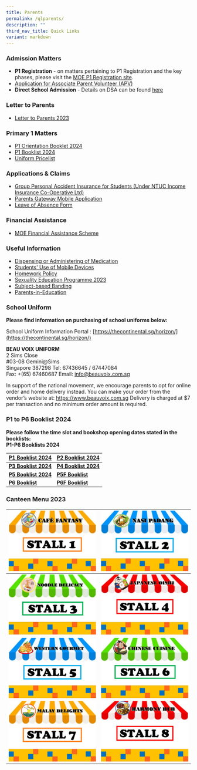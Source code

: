 ```yaml
---
title: Parents
permalink: /qlparents/
description: ""
third_nav_title: Quick Links
variant: markdown
---
```

### Admission Matters
* **P1 Registration** - on matters pertaining to P1 Registration and the key phases, please visit the [MOE P1 Registration site](https://www.moe.gov.sg/primary/p1-registration). 
* [Application for Associate Parent Volunteer (APV)](https://form.gov.sg/61e6499a860fdd0014a8ee99)
* **Direct School Admission** - Details on DSA can be found [here](https://www.moe.gov.sg/secondary/dsa)

### Letter to Parents
* [Letter to Parents 2023](https://www.horizonpri.moe.edu.sg/our-partners/parents/letter-to-parents/)

### Primary 1 Matters
* [P1 Orientation Booklet 2024](/files/P1_Orientation_Booklet_2024__School_Website_.pdf)
* [P1 Booklist 2024](/files/Horizon_Booklist_2024_Primary_1.pdf)
* [Uniform Pricelist](/files/Uniform_Pricelist.pdf)
### Applications &amp; Claims
* [Group Personal Accident Insurance for Students (Under NTUC Income Insurance Co-Operative Ltd)](/files/Application%20Forms/Insurance%20Product%20Fact%20Sheet%20Year%202023.pdf)
* [Parents Gateway Mobile Application](https://pg.moe.edu.sg/)
* [Leave of Absence Form](https://form.gov.sg/60ff8bf95f725c0011dd6188)

### Financial Assistance
* [MOE Financial Assistance Scheme](https://www.moe.gov.sg/financial-matters/financial-assistance)

###  Useful Information
* [Dispensing or Administering of Medication](https://www.horizonpri.moe.edu.sg/our-partners/parents/administrative-matters/dispensing-or-administering-of-medication/)
* [Students' Use of Mobile Devices](https://www.horizonpri.moe.edu.sg/studentsuseofmobiledevices/)
* [Homework Policy](https://www.horizonpri.moe.edu.sg/homeworkpolicy/)
* [Sexuality Education Programme 2023](/files/Sexuality%20Education/2023%20Info%20on%20SEd_HRPS.pdf)
* [Subject-based Banding](https://www.moe.gov.sg/primary/curriculum/subject-based-banding)
* [Parents-in-Education](https://www.schoolbag.edu.sg/)

### School Uniform
**Please find information on purchasing of school uniforms below:**

School Uniform Information Portal : [https://thecontinental.sg/horizon/](https://thecontinental.sg/horizon/)

**BEAU VOIX UNIFORM** <br>
2 Sims Close <br>
#03-08 Gemini@Sims<br>
Singapore 387298 
Tel: 67436645 / 67447084<br>
Fax: +(65) 67460687
Email: info@beauvoix.com.sg
 
In support of the national movement, we encourage parents to opt for online order and home delivery instead. You can make your order from the vendor’s website at: https://www.beauvoix.com.sg Delivery is charged at $7 per transaction and no minimum order amount is required.

### P1 to P6 Booklist 2024
**Please follow the time slot and bookshop opening dates stated in the booklists:**<br>
**P1-P6 Booklists 2024**<br>

|[P1 Booklist 2024](/files/Horizon_Booklist_2024_Primary_1.pdf) | [P2 Booklist 2024](/files/Horizon_Booklist_2024_Primary_2.pdf) |
| -------- | -------- |
| **[P3 Booklist 2024](/files/Horizon_Booklist_2024_Primary_3.pdf)**| **[P4 Booklist 2024](/files/Horizon_Booklist_2024_Primary_4.pdf)**|
| **[P5 Booklist 2024](/files/Horizon_Booklist_2024_Primary_5.pdf)** | **[P5F Booklist](/files/Horizon_Booklist_2024_Primary_5F.pdf)**   |
| **[P6 Booklist](/files/Horizon_Booklist_2024_Primary_6.pdf)** | **[P6F Booklist](/files/Horizon_Booklist_2024_Primary_6F.pdf)** |

### Canteen Menu 2023


|  [ ![](/images/stall1.jpg)](https://staging.d21co4ykjghpsi.amplifyapp.com/images/menu1.jpg) | [ ![](/images/stall2.jpg)](https://staging.d21co4ykjghpsi.amplifyapp.com/images/menu2.jpg) |
| -------- | -------- |
| [ ![](/images/stall3.jpg)](https://staging.d21co4ykjghpsi.amplifyapp.com/images/menu3.jpg)| [ ![](/images/stall4.jpg)](https://staging.d21co4ykjghpsi.amplifyapp.com/images/menu4.jpg) |
| [ ![](/images/stall5.jpg)](https://staging.d21co4ykjghpsi.amplifyapp.com/images/menu5.jpg)  | [ ![](/images/stall6.jpg)](https://staging.d21co4ykjghpsi.amplifyapp.com/images/menu6.jpg) |
| [ ![](/images/stall7.jpg)](https://staging.d21co4ykjghpsi.amplifyapp.com/images/menu7.jpg) | [ ![](/images/stall8.jpg)](https://staging.d21co4ykjghpsi.amplifyapp.com/images/menu8.jpg) |